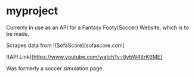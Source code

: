 # myproject

Currenly in use as an API for a Fantasy Footy(Soccer) Website, which is to be made.

Scrapes data from !(SofaScore)[sofascore.com]

!(API Link)[https://www.youtube.com/watch?v=8ybW48rKBME]


Was formerly a soccer simulation page.
